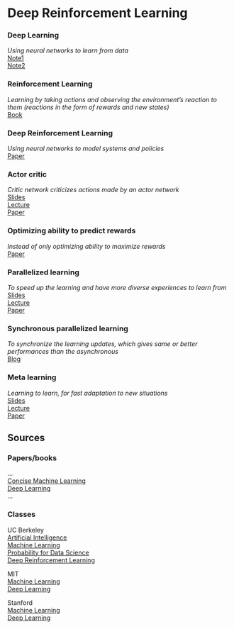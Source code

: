 # Deep Reinforcement Learning

### Deep Learning
*Using neural networks to learn from data*  
[Note1](http://cs231n.github.io/neural-networks-1/)  
[Note2](http://cs231n.github.io/neural-networks-3/)  

### Reinforcement Learning
*Learning by taking actions and observing the environment’s reaction to them (reactions in the form of rewards and new states)*  
[Book](https://web.stanford.edu/class/psych209/Readings/SuttonBartoIPRLBook2ndEd.pdf)  

### Deep Reinforcement Learning
*Using neural networks to model systems and policies*  
[Paper](https://storage.googleapis.com/deepmind-media/dqn/DQNNaturePaper.pdf)  

### Actor critic 
*Critic network criticizes actions made by an actor network*  
[Slides](http://rail.eecs.berkeley.edu/deeprlcourse/static/slides/lec-6.pdf)  
[Lecture](https://youtu.be/Tol_jw5hWnI)  
[Paper](https://dspace.mit.edu/bitstream/handle/1721.1/8120/51552606-MIT.pdf;sequence=2)  

### Optimizing ability to predict rewards
*Instead of only optimizing ability to maximize rewards*  
[Paper](https://arxiv.org/pdf/1502.05477.pdf)  

### Parallelized learning 
*To speed up the learning and have more diverse experiences to learn from*  
[Slides](http://rail.eecs.berkeley.edu/deeprlcourse/static/slides/lec-21.pdf)  
[Lecture](https://youtu.be/Y6feXBY6_XQ)  
[Paper](https://arxiv.org/pdf/1602.01783.pdf)  

### Synchronous parallelized learning 
*To synchronize the learning updates, which gives same or better performances than the asynchronous*  
[Blog](https://blog.openai.com/baselines-acktr-a2c/)  

### Meta learning
*Learning to learn, for fast adaptation to new situations*  
[Slides](http://rail.eecs.berkeley.edu/deeprlcourse/static/slides/lec-20.pdf)  
[Lecture](https://youtu.be/lXJeYCRtFvI)  
[Paper](https://arxiv.org/pdf/1703.03400.pdf)  


## Sources

### Papers/books

...  
[Concise Machine Learning](https://people.eecs.berkeley.edu/~jrs/papers/machlearn.pdf)  
[Deep Learning](http://www.deeplearningbook.org/)  
...

### Classes 

UC Berkeley  
[Artificial Intelligence](https://inst.eecs.berkeley.edu/~cs188)  
[Machine Learning](http://www.eecs189.org/)  
[Probability for Data Science](http://prob140.org/)  
[Deep Reinforcement Learning](http://rail.eecs.berkeley.edu/deeprlcourse/)  

MIT  
[Machine Learning](http://courses.csail.mit.edu/6.036/)  
[Deep Learning](https://deeplearning.mit.edu/)  

Stanford  
[Machine Learning](https://see.stanford.edu/course/cs229)  
[Deep Learning](http://cs231n.github.io/)  

